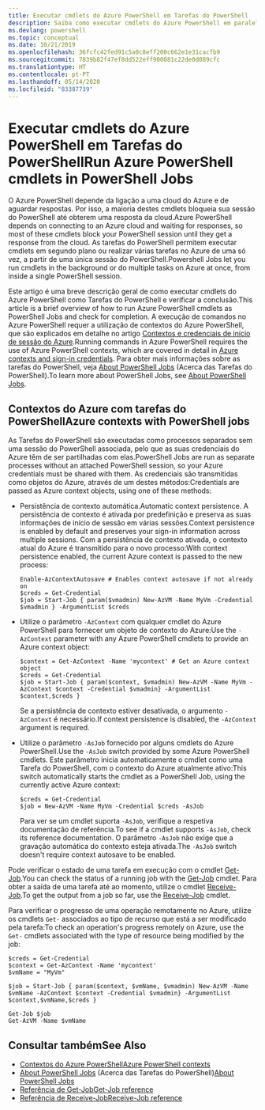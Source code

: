 ```yaml
---
title: Executar cmdlets do Azure PowerShell em Tarefas do PowerShell
description: Saiba como executar cmdlets do Azure PowerShell em paralelo ou como tarefas em segundo plano, com -AsJob e Start-Job.
ms.devlang: powershell
ms.topic: conceptual
ms.date: 10/21/2019
ms.openlocfilehash: 36fcfc42fed91c5a0c8eff200c662e1e31cacfb9
ms.sourcegitcommit: 7839b82f47ef8dd522eff900081c22de0d089cfc
ms.translationtype: HT
ms.contentlocale: pt-PT
ms.lasthandoff: 05/14/2020
ms.locfileid: "83387739"
---
```

# <a name="run-azure-powershell-cmdlets-in-powershell-jobs"></a><span data-ttu-id="c3f77-103">Executar cmdlets do Azure PowerShell em Tarefas do PowerShell</span><span class="sxs-lookup"><span data-stu-id="c3f77-103">Run Azure PowerShell cmdlets in PowerShell Jobs</span></span>

<span data-ttu-id="c3f77-104">O Azure PowerShell depende da ligação a uma cloud do Azure e de aguardar respostas. Por isso, a maioria destes cmdlets bloqueia sua sessão do PowerShell até obterem uma resposta da cloud.</span><span class="sxs-lookup"><span data-stu-id="c3f77-104">Azure PowerShell depends on connecting to an Azure cloud and waiting for responses, so most of these cmdlets block your PowerShell session until they get a response from the cloud.</span></span>
<span data-ttu-id="c3f77-105">As tarefas do PowerShell permitem executar cmdlets em segundo plano ou realizar várias tarefas no Azure de uma só vez, a partir de uma única sessão do PowerShell.</span><span class="sxs-lookup"><span data-stu-id="c3f77-105">Powershell Jobs let you run cmdlets in the background or do multiple tasks on Azure at once, from inside a single PowerShell session.</span></span>

<span data-ttu-id="c3f77-106">Este artigo é uma breve descrição geral de como executar cmdlets do Azure PowerShell como Tarefas do PowerShell e verificar a conclusão.</span><span class="sxs-lookup"><span data-stu-id="c3f77-106">This article is a brief overview of how to run Azure PowerShell cmdlets as PowerShell Jobs and check for completion.</span></span> <span data-ttu-id="c3f77-107">A execução de comandos no Azure PowerShell requer a utilização de contextos do Azure PowerShell, que são explicados em detalhe no artigo [Contextos e credenciais de início de sessão do Azure](context-persistence.md).</span><span class="sxs-lookup"><span data-stu-id="c3f77-107">Running commands in Azure PowerShell requires the use of Azure PowerShell contexts, which are covered in detail in [Azure contexts and sign-in credentials](context-persistence.md).</span></span>
<span data-ttu-id="c3f77-108">Para obter mais informações sobre as tarefas do PowerShell, veja [About PowerShell Jobs](/powershell/module/microsoft.powershell.core/about/about_jobs) (Acerca das Tarefas do PowerShell).</span><span class="sxs-lookup"><span data-stu-id="c3f77-108">To learn more about PowerShell Jobs, see [About PowerShell Jobs](/powershell/module/microsoft.powershell.core/about/about_jobs).</span></span>

## <a name="azure-contexts-with-powershell-jobs"></a><span data-ttu-id="c3f77-109">Contextos do Azure com tarefas do PowerShell</span><span class="sxs-lookup"><span data-stu-id="c3f77-109">Azure contexts with PowerShell jobs</span></span>

<span data-ttu-id="c3f77-110">As Tarefas do PowerShell são executadas como processos separados sem uma sessão do PowerShell associada, pelo que as suas credenciais do Azure têm de ser partilhadas com elas.</span><span class="sxs-lookup"><span data-stu-id="c3f77-110">PowerShell Jobs are run as separate processes without an attached PowerShell session, so your Azure credentials must be shared with them.</span></span> <span data-ttu-id="c3f77-111">As credenciais são transmitidas como objetos do Azure, através de um destes métodos:</span><span class="sxs-lookup"><span data-stu-id="c3f77-111">Credentials are passed as Azure context objects, using one of these methods:</span></span>

* <span data-ttu-id="c3f77-112">Persistência de contexto automática.</span><span class="sxs-lookup"><span data-stu-id="c3f77-112">Automatic context persistence.</span></span> <span data-ttu-id="c3f77-113">A persistência de contexto é ativada por predefinição e preserva as suas informações de início de sessão em várias sessões.</span><span class="sxs-lookup"><span data-stu-id="c3f77-113">Context persistence is enabled by default and preserves your sign-in information across multiple sessions.</span></span> <span data-ttu-id="c3f77-114">Com a persistência de contexto ativada, o contexto atual do Azure é transmitido para o novo processo:</span><span class="sxs-lookup"><span data-stu-id="c3f77-114">With context persistence enabled, the current Azure context is passed to the new process:</span></span>

  ```azurepowershell-interactive
  Enable-AzContextAutosave # Enables context autosave if not already on
  $creds = Get-Credential
  $job = Start-Job { param($vmadmin) New-AzVM -Name MyVm -Credential $vmadmin } -ArgumentList $creds
  ```

* <span data-ttu-id="c3f77-115">Utilize o parâmetro `-AzContext` com qualquer cmdlet do Azure PowerShell para fornecer um objeto de contexto do Azure:</span><span class="sxs-lookup"><span data-stu-id="c3f77-115">Use the `-AzContext` parameter with any Azure PowerShell cmdlets to provide an Azure context object:</span></span>

  ```azurepowershell-interactive
  $context = Get-AzContext -Name 'mycontext' # Get an Azure context object
  $creds = Get-Credential
  $job = Start-Job { param($context, $vmadmin) New-AzVM -Name MyVm -AzContext $context -Credential $vmadmin} -ArgumentList $context,$creds }
  ```

  <span data-ttu-id="c3f77-116">Se a persistência de contexto estiver desativada, o argumento `-AzContext` é necessário.</span><span class="sxs-lookup"><span data-stu-id="c3f77-116">If context persistence is disabled, the `-AzContext` argument is required.</span></span>

* <span data-ttu-id="c3f77-117">Utilize o parâmetro `-AsJob` fornecido por alguns cmdlets do Azure PowerShell.</span><span class="sxs-lookup"><span data-stu-id="c3f77-117">Use the `-AsJob` switch provided by some Azure PowerShell cmdlets.</span></span> <span data-ttu-id="c3f77-118">Este parâmetro inicia automaticamente o cmdlet como uma Tarefa do PowerShell, com o contexto do Azure atualmente ativo:</span><span class="sxs-lookup"><span data-stu-id="c3f77-118">This switch automatically starts the cmdlet as a PowerShell Job, using the currently active Azure context:</span></span>

  ```azurepowershell-interactive
  $creds = Get-Credential
  $job = New-AzVM -Name MyVm -Credential $creds -AsJob
  ```

  <span data-ttu-id="c3f77-119">Para ver se um cmdlet suporta `-AsJob`, verifique a respetiva documentação de referência.</span><span class="sxs-lookup"><span data-stu-id="c3f77-119">To see if a cmdlet supports `-AsJob`, check its reference documentation.</span></span> <span data-ttu-id="c3f77-120">O parâmetro `-AsJob` não exige que a gravação automática do contexto esteja ativada.</span><span class="sxs-lookup"><span data-stu-id="c3f77-120">The `-AsJob` switch doesn't require context autosave to be enabled.</span></span>

<span data-ttu-id="c3f77-121">Pode verificar o estado de uma tarefa em execução com o cmdlet [Get-Job](/powershell/module/microsoft.powershell.core/get-job).</span><span class="sxs-lookup"><span data-stu-id="c3f77-121">You can check the status of a running job with the [Get-Job](/powershell/module/microsoft.powershell.core/get-job) cmdlet.</span></span> <span data-ttu-id="c3f77-122">Para obter a saída de uma tarefa até ao momento, utilize o cmdlet [Receive-Job](/powershell/module/microsoft.powershell.core/receive-job).</span><span class="sxs-lookup"><span data-stu-id="c3f77-122">To get the output from a job so far, use the [Receive-Job](/powershell/module/microsoft.powershell.core/receive-job) cmdlet.</span></span>

<span data-ttu-id="c3f77-123">Para verificar o progresso de uma operação remotamente no Azure, utilize os cmdlets `Get-` associados ao tipo de recurso que está a ser modificado pela tarefa:</span><span class="sxs-lookup"><span data-stu-id="c3f77-123">To check an operation's progress remotely on Azure, use the `Get-` cmdlets associated with the type of resource being modified by the job:</span></span>

```azurepowershell-interactive
$creds = Get-Credential
$context = Get-AzContext -Name 'mycontext'
$vmName = "MyVm"

$job = Start-Job { param($context, $vmName, $vmadmin) New-AzVM -Name $vmName -AzContext $context -Credential $vmadmin} -ArgumentList $context,$vmName,$creds }

Get-Job $job
Get-AzVM -Name $vmName
```

## <a name="see-also"></a><span data-ttu-id="c3f77-124">Consultar também</span><span class="sxs-lookup"><span data-stu-id="c3f77-124">See Also</span></span>

* [<span data-ttu-id="c3f77-125">Contextos do Azure PowerShell</span><span class="sxs-lookup"><span data-stu-id="c3f77-125">Azure PowerShell contexts</span></span>](context-persistence.md)
* <span data-ttu-id="c3f77-126">[About PowerShell Jobs](/powershell/module/microsoft.powershell.core/about/about_jobs) (Acerca das Tarefas do PowerShell)</span><span class="sxs-lookup"><span data-stu-id="c3f77-126">[About PowerShell Jobs](/powershell/module/microsoft.powershell.core/about/about_jobs)</span></span>
* [<span data-ttu-id="c3f77-127">Referência de Get-Job</span><span class="sxs-lookup"><span data-stu-id="c3f77-127">Get-Job reference</span></span>](/powershell/module/microsoft.powershell.core/get-job)
* [<span data-ttu-id="c3f77-128">Referência de Receive-Job</span><span class="sxs-lookup"><span data-stu-id="c3f77-128">Receive-Job reference</span></span>](/powershell/module/microsoft.powershell.core/receive-job)
